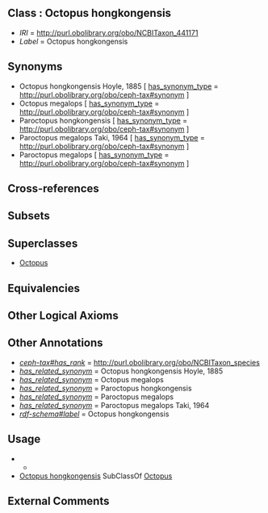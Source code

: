 
## Class : Octopus hongkongensis

 * *IRI* = http://purl.obolibrary.org/obo/NCBITaxon_441171
 * *Label* = Octopus hongkongensis

## Synonyms

 * Octopus hongkongensis Hoyle, 1885 [ [has_synonym_type](../../pe/oboInOwl#hasSynonymType.md) = http://purl.obolibrary.org/obo/ceph-tax#synonym ]
 * Octopus megalops [ [has_synonym_type](../../pe/oboInOwl#hasSynonymType.md) = http://purl.obolibrary.org/obo/ceph-tax#synonym ]
 * Paroctopus hongkongensis [ [has_synonym_type](../../pe/oboInOwl#hasSynonymType.md) = http://purl.obolibrary.org/obo/ceph-tax#synonym ]
 * Paroctopus megalops Taki, 1964 [ [has_synonym_type](../../pe/oboInOwl#hasSynonymType.md) = http://purl.obolibrary.org/obo/ceph-tax#synonym ]
 * Paroctopus megalops [ [has_synonym_type](../../pe/oboInOwl#hasSynonymType.md) = http://purl.obolibrary.org/obo/ceph-tax#synonym ]

## Cross-references


## Subsets


## Superclasses

 * [Octopus](../../NCBITaxon/43/NCBITaxon_6643.md)

## Equivalencies


## Other Logical Axioms


## Other Annotations

 * *[ceph-tax#has_rank](../../ceph-tax#has/nk/ceph-tax#has_rank.md)* = http://purl.obolibrary.org/obo/NCBITaxon_species
 * *[has_related_synonym](../../ym/oboInOwl#hasRelatedSynonym.md)* = Octopus hongkongensis Hoyle, 1885
 * *[has_related_synonym](../../ym/oboInOwl#hasRelatedSynonym.md)* = Octopus megalops
 * *[has_related_synonym](../../ym/oboInOwl#hasRelatedSynonym.md)* = Paroctopus hongkongensis
 * *[has_related_synonym](../../ym/oboInOwl#hasRelatedSynonym.md)* = Paroctopus megalops
 * *[has_related_synonym](../../ym/oboInOwl#hasRelatedSynonym.md)* = Paroctopus megalops Taki, 1964
 * *[rdf-schema#label](../../el/rdf-schema#label.md)* = Octopus hongkongensis

## Usage

 * -
 * [Octopus hongkongensis](../../NCBITaxon/71/NCBITaxon_441171.md) SubClassOf [Octopus](../../NCBITaxon/43/NCBITaxon_6643.md)

## External Comments

